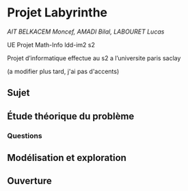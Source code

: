 # Projet Labyrinthe

<em align="center">AIT BELKACEM Moncef, AMADI Bilal, LABOURET Lucas</em>

UE Projet Math-Info ldd-im2 s2

Projet d’informatique effectue au s2 a l’universite paris saclay


(a modifier plus tard, j'ai pas d'accents)


## Sujet
## Étude théorique du problème
### Questions  
## Modélisation et exploration
## Ouverture
